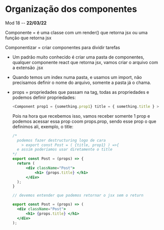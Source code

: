# Organização dos componentes

Mod 18 -- **22/03/22**

Componente = é uma classe com um render() que retorna jsx ou uma função que retorna jsx

Componentizar = criar componentes para dividir tarefas

* Um padrão muito conhecido é criar uma pasta de componentes, qualquer componente react que retorna jsx, vamos criar o arquivo com a extensão .jsx

* Quando temos um index numa pasta, e usamos um import, não precisamos definir o nome do arquivo, somente a pasta já o chama.

* props = propriedades que passam na tag, todas as propriedades e podemos definir propriedades:

  ~~~js
  <Component prop1 = {something.prop1} title = { something.title } >
  ~~~
  
  Pois na hora que recebemos isso, vamos receber somente 1 prop e podemos acessar essa prop coom props.prop, sendo esse prop o que definimos ali, exemplo, o title:

  ~~~jsx
  /* 
    podemos fazer destructuring logo de cara
      > export const Post = ( {title, prop1} ) =>{
    e assim poderíamos usar diretamente o title
  */
  export const Post = (props) => {
    return (
        <div className="Post">
            <h1> {props.title} </h1>
        </div>
    );
  }

  // devemos entender que podemos retornar o jsx sem o return

  export const Post = (props) => (
    <div className="Post">
        <h1> {props.title} </h1>
    </div>
  );
  ~~~

